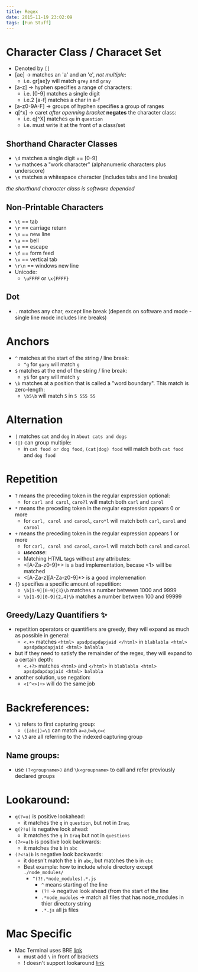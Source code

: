 ```yaml
---
title: Regex
date: 2015-11-19 23:02:09
tags: [Fun Stuff]
---
```



# Character Class / Characet Set

- Denoted by `[]`
- [ae] -> matches an 'a' and an 'e', _not multiple_:
	- i.e. gr[ae]y will match `grey` and `gray`
- [a-z] -> hyphen specifies a range of characters:
	- i.e. [0-9] matches a single digit
	- i.e.2 [a-f] matches a char in a-f
- [a-z0-9A-F] -> groups of hyphen specifies a group of ranges
- q[^x] -> caret _after openning bracket_ **negates** the character class:
	- i.e. q[^X] matches `qu` in `question`
	- i.e. must write it at the front of a class/set

<!--truncate-->

## Shorthand Character Classes
- `\d` matches a single digit == [0-9]
- `\w` mathces a "work character" (alphanumeric characters plus underscore)
- `\s` matches a whitespace character (includes tabs and line breaks)

_the shorthand character class is software depended_

## Non-Printable Characters

- `\t` == tab
- `\r` == carriage return
- `\n` == new line
- `\a` == bell
- `\e` == escape
- `\f` == form feed
- `\v` == vertical tab
- `\r\n` == windows new line
- Unicode:
	- `\uFFFF` or `\x{FFFF}` 

## Dot
- `.` matches any char, except line break (depends on software and mode - single line mode includes line breaks)

# Anchors
- `^` matches at the start of the string / line break:
	- `^g` for `gary` will match `g` 
- `$` matches at the end of the string / line break:
	- `y$` for `gary` will match `y`
- `\b` matches at a position that is called a "word boundary". This match is zero-length:
	- `\b5\b` will match `5` in `5 555 55`

# Alternation
- `|` matches `cat` and `dog` in `About cats and dogs`
- `(|)` can group multiple:
	- in `cat food or dog food`, `(cat|dog) food` will match both `cat food` and `dog food`

# Repetition
- `?` means the preceding token in the regular expression optional:
	- for `carl and carol`, `caro?l` will match both `carl` and `carol`  
- `*` means the preceding token in the regular expression appears 0 or more
 	- for `carl, carol and carool`, `caro*l` will match both `carl`, `carol`  and `carool`
- `+` means the preceding token in the regular expression appears 1 or more
 	- for `carl, carol and carool`, `caro+l` will match both `carol`  and `carool`
	- ***_usecase_***:
	- Matching HTML tags without any attributes:
	- <[A-Za-z0-9]+> is a bad implementation, becase <1> will be matched
	- <[A-Za-z][A-Za-z0-9]*> is a good implemenation
- `{}` specifies a specific amount of repetition:
	- `\b[1-9][0-9]{3}\b` matches a number between 1000 and 9999
	- `\b[1-9][0-9]{2,4}\b` matches a number between 100 and 99999

## Greedy/Lazy Quantifiers ✨
- repetition operators or quantifiers are greedy, they will expand as much as possible in general:
	- `<.+>` matches `<html> apsdpdapdapjaid </html>` in `blablabla <html> apsdpdapdapjaid <html> balabla`
- but if they need to satisfy the remainder of the regex, they will expand to a certain depth:
	- `<.+?>` matches `<html>` and `</html>` in `blablabla <html> apsdpdapdapjaid <html> balabla`
- another solution, use negation:
	- `<[^<>]+>` will do the same job 

# Backreferences:
- `\1` refers to first capturing group:
	- `([abc])=\1` can match `a=a`,`b=b`,`c=c`
- `\2` `\3` are all referring to the indexed capturing group

## Name groups:
- use `(?<groupname>)` and `\k<groupname>` to call and refer previously declared groups

# Lookaround:
- `q(?=u)` is positive lookahead:
	- it matches the `q` in `question`, but not in `Iraq`.
- `q(?!u)` is negative look ahead:
	- it matches the `q` in `Iraq` but not in `questions`
- `(?<=a)b` is positive look backwards:
	- it matches the `b` in `abc`
- `(?<!a)b` is negative look backwards:
	- it doesn't match the `b` in `abc`, but matches the `b` in `cbc`
	- Best example: how to include whole directory except `./node_modules/`
		- `^(?!.*node_modules).*.js`
			- `^` means starting of the line
			- `(?!` -> negative look ahead (from the start of the line
			- `.*node_mudoles` -> match all files that has node_modules in thier directory string
			- `.*.js` all js files

# Mac Specific
- Mac Terminal uses BRE [link](https://en.wikibooks.org/wiki/Regular_Expressions/POSIX_Basic_Regular_Expressions)
	- must add `\` in front of brackets
	- ! doesn't support lookaround [link](https://stackoverflow.com/questions/9197814/regex-lookahead-for-not-followed-by-in-grep)
